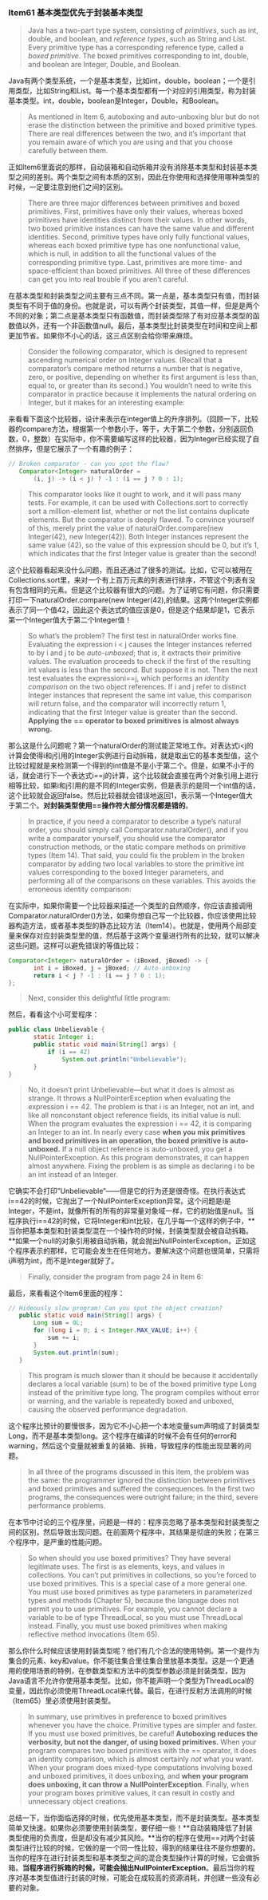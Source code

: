 ### Item61 基本类型优先于封装基本类型

> Java has a two-part type system, consisting of *primitives*, such as int, double, and boolean, and *reference types*, such as String and List. Every primitive type has a corresponding reference type, called a *boxed primitive*. The boxed primitives corresponding to int, double, and boolean are Integer, Double, and Boolean.

Java有两个类型系统，一个是基本类型，比如int，double，boolean；一个是引用类型，比如String和List。每一个基本类型都有一个对应的引用类型，称为封装基本类型。int，double，boolean是Integer，Double，和Boolean。

> As mentioned in Item 6, autoboxing and auto-unboxing blur but do not erase the distinction between the primitive and boxed primitive types. There are real differences between the two, and it’s important that you remain aware of which you are using and that you choose carefully between them.

正如Item6里面说的那样，自动装箱和自动拆箱并没有消除基本类型和封装基本类型之间的差别。两个类型之间有本质的区别，因此在你使用和选择使用哪种类型的时候，一定要注意到他们之间的区别。

> There are three major differences between primitives and boxed primitives. First, primitives have only their values, whereas boxed primitives have identities distinct from their values. In other words, two boxed primitive instances can have the same value and different identities. Second, primitive types have only fully functional values, whereas each boxed primitive type has one nonfunctional value, which is null, in addition to all the functional values of the corresponding primitive type. Last, primitives are more time- and space-efficient than boxed primitives. All three of these differences can get you into real trouble if you aren’t careful.

在基本类型和封装类型之间主要有三点不同。第一点是，基本类型只有值，而封装类型有不同于值的身份。也就是说，可以有两个封装类型，其值一样，但是是两个不同的对象；第二点是基本类型只有函数值，而封装类型除了有对应基本类型的函数值以外，还有一个非函数值null。最后，基本类型比封装类型在时间和空间上都更加节省。如果你不小心的话，这三点区别会给你带来麻烦。

> Consider the following comparator, which is designed to represent ascending numerical order on Integer values. (Recall that a comparator’s compare method returns a number that is negative, zero, or positive, depending on whether its first argument is less than, equal to, or greater than its second.) You wouldn’t need to write this comparator in practice because it implements the natural ordering on Integer, but it makes for an interesting example:

来看看下面这个比较器，设计来表示在integer值上的升序排列。（回顾一下，比较器的compare方法，根据第一个参数小于，等于，大于第二个参数，分别返回负数，0，整数）在实际中，你不需要编写这样的比较器，因为Integer已经实现了自然排序，但是它展示了一个有趣的例子：

```java
// Broken comparator - can you spot the flaw?
   Comparator<Integer> naturalOrder =
       (i, j) -> (i < j) ? -1 : (i == j ? 0 : 1);
```

> This comparator looks like it ought to work, and it will pass many tests. For example, it can be used with Collections.sort to correctly sort a million-element list, whether or not the list contains duplicate elements. But the comparator is deeply flawed. To convince yourself of this, merely print the value of naturalOrder.compare(new Integer(42), new Integer(42)). Both Integer instances represent the same value (42), so the value of this expression should be 0, but it’s 1, which indicates that the first Integer value is greater than the second!

这个比较器看起来没什么问题，而且还通过了很多的测试。比如，它可以被用在Collections.sort里，来对一个有上百万元素的列表进行排序，不管这个列表有没有包含相同的元素。但是这个比较器有很大的问题。为了证明它有问题，你只需要打印一下naturalOrder.compare(new Integer(42),的结果。这两个Integer实例都表示了同一个值42，因此这个表达式的值应该是0，但是这个结果却是1，它表示第一个Integer值大于第二个Integer值！

> So what’s the problem? The first test in naturalOrder works fine. Evaluating the expression i < j causes the Integer instances referred to by i and j to be *auto-unboxed*; that is, it extracts their primitive values. The evaluation proceeds to check if the first of the resulting int values is less than the second. But suppose it is not. Then the next test evaluates the expressioni==j, which performs an *identity comparison* on the two object references. If i and j refer to distinct Integer instances that represent the same int value, this comparison will return false, and the comparator will incorrectly return 1, indicating that the first Integer value is greater than the second. **Applying the** **==** **operator to boxed primitives is almost always wrong.**

那么这是什么问题呢？第一个naturalOrder的测试能正常地工作。对表达式i<j的计算会使得i和j引用的Integer实例进行自动拆箱，就是取出它的基本类型值，这个比较过程就是来检测第一个得到的int值是不是小于第二个。但是，如果不小于的话，就会进行下一个表达式i==j的计算，这个比较就会直接在两个对象引用上进行相等比较，如果i和j引用的是不同的Integer实例，但是表示的是同一个int值的话，这个比较就会返回false。然后比较器就会错误地返回1，表示第一个Integer值大于第二个。**对封装类型使用==操作符大部分情况都是错的**。

> In practice, if you need a comparator to describe a type’s natural order, you should simply call Comparator.naturalOrder(), and if you write a comparator yourself, you should use the comparator construction methods, or the static compare methods on primitive types (Item 14). That said, you could fix the problem in the broken comparator by adding two local variables to store the primitive int values corresponding to the boxed Integer parameters, and performing all of the comparisons on these variables. This avoids the erroneous identity comparison:

在实际中，如果你需要一个比较器来描述一个类型的自然顺序，你应该直接调用Comparator.naturalOrder()方法，如果你想自己写一个比较器，你应该使用比较器构造方法，或者基本类型的静态比较方法（Item14）。也就是，使用两个局部变量来保存对应封装类型里的值，然后基于这两个变量进行所有的比较，就可以解决这些问题。这样可以避免错误的等值比较：

```java
Comparator<Integer> naturalOrder = (iBoxed, jBoxed) -> {
       int i = iBoxed, j = jBoxed; // Auto-unboxing
       return i < j ? -1 : (i == j ? 0 : 1);
};
```

> Next, consider this delightful little program:

然后，看看这个小可爱程序：

```java
public class Unbelievable {
       static Integer i;
       public static void main(String[] args) {
           if (i == 42)
               System.out.println("Unbelievable");
       } 
}
```

> No, it doesn’t print Unbelievable—but what it does is almost as strange. It throws a NullPointerException when evaluating the expression i == 42. The problem is that i is an Integer, not an int, and like all nonconstant object reference fields, its initial value is null. When the program evaluates the expression i == 42, it is comparing an Integer to an int. In nearly every case **when you mix primitives and boxed primitives in an operation, the boxed primitive is auto-unboxed.** If a null object reference is auto-unboxed, you get a NullPointerException. As this program demonstrates, it can happen almost anywhere. Fixing the problem is as simple as declaring i to be an int instead of an Integer.

它确实不会打印”Unbelievable“——但是它的行为还是很奇怪。在执行表达式i==42的时候，它抛出了一个NullPointerException异常。这个问题是i是Integer，不是int，就像所有的所有的非常量对象域一样，它的初始值是null。当程序执行i==42的时候，它将Integer和int比较，在几乎每一个这样的例子中，**当你把基本类型和封装类型混在一个操作符的时候，封装类型就会被自动拆箱。**如果一个null的对象引用被自动拆箱，就会抛出NullPointerException。正如这个程序表示的那样，它可能会发生在任何地方。要解决这个问题也很简单，只需将i声明为int，而不是Integer就好了。

> Finally, consider the program from page 24 in Item 6:

最后，来看看这个Item6里面的程序：

```java
// Hideously slow program! Can you spot the object creation?
   public static void main(String[] args) {
       Long sum = 0L;
       for (long i = 0; i < Integer.MAX_VALUE; i++) {
           sum += i;
       }
       System.out.println(sum);
   }
```

> This program is much slower than it should be because it accidentally declares a local variable (sum) to be of the boxed primitive type Long instead of the primitive type long. The program compiles without error or warning, and the variable is repeatedly boxed and unboxed, causing the observed performance degradation.

这个程序比预计的要慢很多，因为它不小心把一个本地变量sum声明成了封装类型Long，而不是基本类型long。这个程序在编译的时候不会有任何的error和warning，然后这个变量就被重复的装箱、拆箱，导致程序的性能出现显著的问题。

> In all three of the programs discussed in this item, the problem was the same: the programmer ignored the distinction between primitives and boxed primitives and suffered the consequences. In the first two programs, the consequences were outright failure; in the third, severe performance problems.

在本节中讨论的三个程序里，问题是一样的：程序员忽略了基本类型和封装类型之间的区别，然后导致出现问题。在前面两个程序中，其结果是彻底的失败；在第三个程序中，是严重的性能问题。

> So when should you use boxed primitives? They have several legitimate uses. The first is as elements, keys, and values in collections. You can’t put primitives in collections, so you’re forced to use boxed primitives. This is a special case of a more general one. You must use boxed primitives as type parameters in parameterized types and methods (Chapter 5), because the language does not permit you to use primitives. For example, you cannot declare a variable to be of type ThreadLocal<int>, so you must use ThreadLocal<Integer> instead. Finally, you must use boxed primitives when making reflective method invocations (Item 65).

那么你什么时候应该使用封装类型呢？他们有几个合法的使用特例。第一个是作为集合的元素、key和value。你不能往集合里往集合里放基本类型。这是一个更通用的使用场景的特例，在参数类型和方法中的类型参数必须是封装类型，因为Java语言不允许你使用基本类型。比如，你不能声明一个类型为ThreadLocal<int>的变量，因此你必须使用ThreadLocal<Integer>来代替。最后，在进行反射方法调用的时候（Item65）里必须使用封装类型。

> In summary, use primitives in preference to boxed primitives whenever you have the choice. Primitive types are simpler and faster. If you must use boxed primitives, be careful! **Autoboxing reduces the verbosity, but not the danger, of using boxed primitives.** When your program compares two boxed primitives with the == operator, it does an identity comparison, which is almost certainly *not* what you want. When your program does mixed-type computations involving boxed and unboxed primitives, it does unboxing, and **when your program does unboxing, it can throw a** **NullPointerException**. Finally, when your program boxes primitive values, it can result in costly and unnecessary object creations.

总结一下，当你面临选择的时候，优先使用基本类型，而不是封装类型。基本类型简单又快速。如果你必须要使用封装类型，要仔细一些！**自动装箱降低了封装类型使用的负责度，但是却没有减少其风险。**当你的程序在使用==对两个封装类型进行比较的时候，它做的是一个同一性比较，得到的结果往往不是你想要的。当你的程序在进行封装类型和基本类型之间的混合类型操作计算的时候，它会做拆箱。**当程序进行拆箱的时候，可能会抛出NullPointerException**。最后当你的程序对基本类型值进行封装的时候，可能会在成较高的资源消耗，并创建一些没有必要的对象。